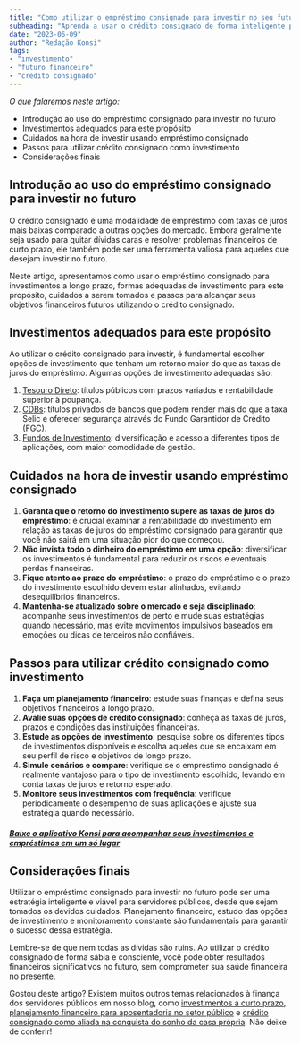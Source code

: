 ```yaml
---
title: "Como utilizar o empréstimo consignado para investir no seu futuro"
subheading: "Aprenda a usar o crédito consignado de forma inteligente para alcançar objetivos financeiros a longo prazo"
date: "2023-06-09"
author: "Redação Konsi"
tags:
- "investimento"
- "futuro financeiro"
- "crédito consignado"
---
```


_O que falaremos neste artigo:_
- Introdução ao uso do empréstimo consignado para investir no futuro
- Investimentos adequados para este propósito
- Cuidados na hora de investir usando empréstimo consignado
- Passos para utilizar crédito consignado como investimento
- Considerações finais

## Introdução ao uso do empréstimo consignado para investir no futuro

O crédito consignado é uma modalidade de empréstimo com taxas de juros mais baixas comparado a outras opções do mercado. Embora geralmente seja usado para quitar dívidas caras e resolver problemas financeiros de curto prazo, ele também pode ser uma ferramenta valiosa para aqueles que desejam investir no futuro.

Neste artigo, apresentamos como usar o empréstimo consignado para investimentos a longo prazo, formas adequadas de investimento para este propósito, cuidados a serem tomados e passos para alcançar seus objetivos financeiros futuros utilizando o crédito consignado.

## Investimentos adequados para este propósito

Ao utilizar o crédito consignado para investir, é fundamental escolher opções de investimento que tenham um retorno maior do que as taxas de juros do empréstimo. Algumas opções de investimento adequadas são:

1. [Tesouro Direto](https://konsi.com.br/postagens/tesouro-direto-servidores-publicos): títulos públicos com prazos variados e rentabilidade superior à poupança.
2. [CDBs](https://konsi.com.br/postagens/investimento-para-servidores): títulos privados de bancos que podem render mais do que a taxa Selic e oferecer segurança através do Fundo Garantidor de Crédito (FGC).
3. [Fundos de Investimento](https://konsi.com.br/postagens/investimento-servidores-publicos-fundos): diversificação e acesso a diferentes tipos de aplicações, com maior comodidade de gestão.

## Cuidados na hora de investir usando empréstimo consignado

1. **Garanta que o retorno do investimento supere as taxas de juros do empréstimo**: é crucial examinar a rentabilidade do investimento em relação às taxas de juros do empréstimo consignado para garantir que você não sairá em uma situação pior do que começou.
2. **Não invista todo o dinheiro do empréstimo em uma opção**: diversificar os investimentos é fundamental para reduzir os riscos e eventuais perdas financeiras.
3. **Fique atento ao prazo do empréstimo**: o prazo do empréstimo e o prazo do investimento escolhido devem estar alinhados, evitando desequilíbrios financeiros.
4. **Mantenha-se atualizado sobre o mercado e seja disciplinado**: acompanhe seus investimentos de perto e mude suas estratégias quando necessário, mas evite movimentos impulsivos baseados em emoções ou dicas de terceiros não confiáveis.

## Passos para utilizar crédito consignado como investimento

1. **Faça um planejamento financeiro**: estude suas finanças e defina seus objetivos financeiros a longo prazo.
2. **Avalie suas opções de crédito consignado**: conheça as taxas de juros, prazos e condições das instituições financeiras.
3. **Estude as opções de investimento**: pesquise sobre os diferentes tipos de investimentos disponíveis e escolha aqueles que se encaixam em seu perfil de risco e objetivos de longo prazo.
4. **Simule cenários e compare**: verifique se o empréstimo consignado é realmente vantajoso para o tipo de investimento escolhido, levando em conta taxas de juros e retorno esperado.
5. **Monitore seus investimentos com frequência**: verifique periodicamente o desempenho de suas aplicações e ajuste sua estratégia quando necessário.

#### _[Baixe o aplicativo Konsi para acompanhar seus investimentos e empréstimos em um só lugar](https://konsi.com.br/baixar-aplicativo)_

## Considerações finais

Utilizar o empréstimo consignado para investir no futuro pode ser uma estratégia inteligente e viável para servidores públicos, desde que sejam tomados os devidos cuidados. Planejamento financeiro, estudo das opções de investimento e monitoramento constante são fundamentais para garantir o sucesso dessa estratégia.

Lembre-se de que nem todas as dívidas são ruins. Ao utilizar o crédito consignado de forma sábia e consciente, você pode obter resultados financeiros significativos no futuro, sem comprometer sua saúde financeira no presente.

Gostou deste artigo? Existem muitos outros temas relacionados à finança dos servidores públicos em nosso blog, como [investimentos a curto prazo](https://konsi.com.br/postagens/investimentos-a-curto-prazo), [planejamento financeiro para aposentadoria no setor público](https://konsi.com.br/postagens/planejamento-financeiro-aposentadoria-publico) e [crédito consignado como aliada na conquista do sonho da casa própria](https://konsi.com.br/postagens/credito-consignado-sonho-casa-propria). Não deixe de conferir!